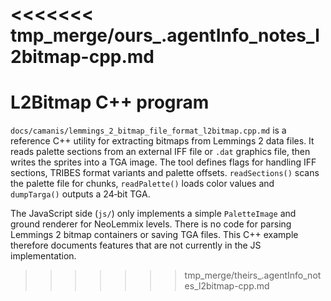 <<<<<<< tmp_merge/ours_.agentInfo_notes_l2bitmap-cpp.md
=======
# L2Bitmap C++ program

`docs/camanis/lemmings_2_bitmap_file_format_l2bitmap.cpp.md` is a reference C++ utility for extracting bitmaps from Lemmings 2 data files. It reads palette sections from an external IFF file or `.dat` graphics file, then writes the sprites into a TGA image. The tool defines flags for handling IFF sections, TRIBES format variants and palette offsets. `readSections()` scans the palette file for chunks, `readPalette()` loads color values and `dumpTarga()` outputs a 24‑bit TGA.

The JavaScript side (`js/`) only implements a simple `PaletteImage` and ground renderer for NeoLemmix levels. There is no code for parsing Lemmings 2 bitmap containers or saving TGA files. This C++ example therefore documents features that are not currently in the JS implementation.
>>>>>>> tmp_merge/theirs_.agentInfo_notes_l2bitmap-cpp.md
